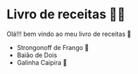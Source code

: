 # Livro de receitas 🧑‍🍳
Olá!!! bem vindo ao meu livro de receitas 👋
-   Strongonoff de Frango 🐔
-   Baião de Dois 
-   Galinha Caipira 🐔
